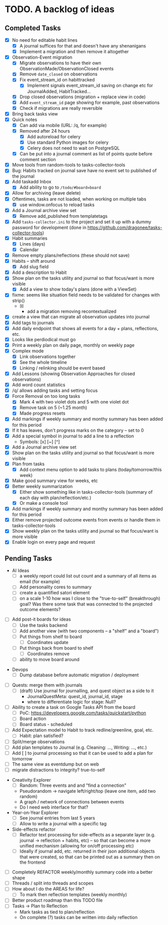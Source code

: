 # TODO. A backlog of ideas

## Completed Tasks

- [x] No need for editable habit lines
  - [x] A journal suffices for that and doesn't have any shenanigans
  - [x] Implement a migration and then remove it altogether
- [x] Observation-Event migration
  - [x] Migrate observations to have their own ObservationMade/ObservationClosed events
  - [x] Remove `date_closed` on observations
  - [x] Fix event_stream_id on habittracked
    - [x] Implement signals event_stream_id saving on change etc for JournalAdded, HabitTracked...
  - [x] Drop closed observations (migration + replace view in code)
  - [x] Add `event_stream_id` page showing for example, past observations
  - [x] Check if migrations are really reversible
- [x] Bring back tasks view
- [x] Quick notes
  - [x] Can add via mobile (URL: /q, for example)
  - [x] Removed after 24 hours
    - [x] Add autoreload for celery
    - [x] Use standard Python images for celery
    - [x] Celery does not need to wait on PostgreSQL
  - [x] Can be put into a journal comment as list of points quote before comment section
- [x] Move tools from random-tools to tasks-collector-tools
- [x] Bug: Habits tracked on journal save have no event set to published of the journal
- [x] Add taskadd Inbox
  - [x] Add ability to go to `/todo/#board=board`
- [x] Allow for archiving (leave delete)
- [x] Oftentimes, tasks are not loaded, when working on multiple tabs
  - [x] use window.onfocus to reload tasks
- [x] Add a Journal archive view set
  - [x] Remove add_published from templatetags
- [x] Add `tasks-collector.ini` to the project and set it up with a dummy password for development (done in https://github.com/dragonee/tasks-collector-tools)
- [x] Habit summaries
  - [x] Lines (days)
  - [x] Calendar
- [x] Remove empty plans/reflections (these should not save)
- [x] Habits – shift around
  - [x] Add slug field
- [x] Add a description to Habit
- [x] Show plan on the tasks utility and journal so that focus/want is more visible
  - [x] Add a view to show today's plans (done with a ViewSet)
- [x] fixme: seems like situation field needs to be validated for changes with strip()
  - [x] + add a migration removing recontextualized
- [x] create a view that can migrate all observation updates into journal
- [x] Add tags to journals
- [x] Add daily endpoint that shows all events for a day + plans, reflections, etc.
- [x] Looks like perdiodical must go
- [x] Print a weekly plan on daily page, monthly on weekly page
- [x] Complex mode
  - [x] Link observations together
  - [x] See the whole timeline
  - [x] Linking / relinking should be event based
- [x] Add Lessons (showing Observation Approaches for closed observations)
- [x] Add word count statistics
- [x] /q/ allows adding tasks and setting focus
- [x] Force Removal on too long tasks
  - [x] Mark 4 with two violet dots and 5 with one violet dot
  - [x] Remove task on 5 (~1.25 month)
  - [x] Made progress resets
- [x] Add markings if weekly summary and monthy summary has been added for this period
- [x] If it has leaves, don't progress marks on the category – set to 0
- [x] Add a special symbol in journal to add a line to a reflection
  - Symbols: [x] [~] [^]
- [x] Add a Journal archive view set
- [x] Show plan on the tasks utility and journal so that focus/want is more visible
- [x] Plan from tasks
  - [x] Add context menu option to add tasks to plans (today/tomorrow/this week)
- [x] Make good summary view for weeks, etc
- [x] Better weekly summarization
  - [x] Either show something like in tasks-collector-tools (summary of each day with plan/reflection/etc.)
  - [x] Or make a console tool
- [x] Add markings if weekly summary and monthy summary has been added for this period
- [x] Either remove projected outcome events from events or handle them in tasks-collector-tools
- [x] Show weekly plan on the tasks utility and journal so that focus/want is more visible
- [x] Enable login on every page and request

## Pending Tasks

- AI Ideas
  - [ ] a weekly report could list out count and a summary of all items as email (for example)
  - [ ] Add personality cores to summary
  - [ ] create a quantified satori element
  - [ ] on a scale 1-10 how was I close to the "true-to-self" (breakthrough) goal? Was there some task that was connected to the projected outcome elements?
- [ ] Add post-it boards for ideas
  - [ ] Use the tasks backend
  - [ ] Add another view (with two components – a "shelf" and a "board")
  - [ ] Put things from shelf to board
    - [ ] Coordinates update
  - [ ] Put things back from board to shelf
    - [ ] Coordinates remove
  - [ ] ability to move board around
- Devops
  - [ ] Dump database before automatic migration / deployment
- [ ] Quests: merge them with journals
  - [ ] (draft) Use journal for journalling, and quest object as a side to it
    - JournalQuestMeta: quest_id, journal_id, stage
    - where to differentiate logic for stage: Null?
- [ ] Ability to create a task on Google Tasks API from the board
  - [ ] PoC: https://developers.google.com/tasks/quickstart/python
  - [ ] Board action
  - [ ] Board status - scheduled
- [ ] Add Expectation model to Habit to track redline/greenline, goal, etc.
  - [ ] Habit: plan satisfied?
- [ ] Split/merge observations
- [ ] Add plan templates to Journal (e.g. Cleaning: ..., Writing: ..., etc.)
- [ ] Add [ ] to journal processing so that it can be used to add a plan for tomorrow
- [ ] The same view as eventdump but on web
- [ ] migrate distractions to integrity? true-to-self
- Creativity Explorer
  - [ ] Random: Three events and and "find a connection"
  - Pseudorandom -> navigate left/right/top (leave one item, add two random)
  - A graph / network of connections between events
  - Do I need web interface for that?
- Year-on-Year Explorer
  - [ ] See journal entries from last 5 years
  - [ ] Allow to write a journal with a specific tag
- Side-effects refactor
  - [ ] Refactor text processing for side-effects as a separate layer (e.g. journal -> reflection + habits, etc) – so that can become a more unified mechanism (allowing for on/off processing etc)
  - [ ] Ideally if journal add, etc. returned in their json additional objects that were created, so that can be printed out as a summary then on the frontend
- [ ] Completely REFACTOR weekly/monthly summary code into a better shape
- [ ] Threads / split into threads and scopes
- [ ] How about I do the AREAS for life?
  - [ ] To mark then reflection templates (weekly monthly)
- [ ] Better product roadmap than this TODO file
- [ ] Tasks -> Plan to Reflection
  - Mark tasks as tied to plan/reflection
  - On complete (?) tasks can be written into daily reflection